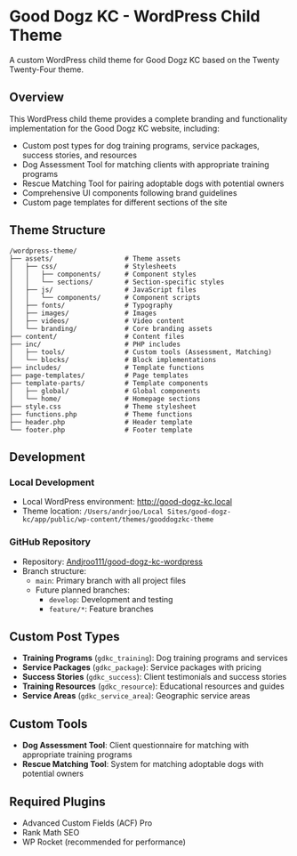 # Good Dogz KC - WordPress Child Theme

A custom WordPress child theme for Good Dogz KC based on the Twenty Twenty-Four theme.

## Overview

This WordPress child theme provides a complete branding and functionality implementation for the Good Dogz KC website, including:

- Custom post types for dog training programs, service packages, success stories, and resources
- Dog Assessment Tool for matching clients with appropriate training programs
- Rescue Matching Tool for pairing adoptable dogs with potential owners
- Comprehensive UI components following brand guidelines
- Custom page templates for different sections of the site

## Theme Structure

```
/wordpress-theme/
├── assets/                  # Theme assets
│   ├── css/                 # Stylesheets
│   │   ├── components/      # Component styles
│   │   └── sections/        # Section-specific styles
│   ├── js/                  # JavaScript files
│   │   └── components/      # Component scripts
│   ├── fonts/               # Typography
│   ├── images/              # Images
│   ├── videos/              # Video content
│   └── branding/            # Core branding assets
├── content/                 # Content files
├── inc/                     # PHP includes
│   ├── tools/               # Custom tools (Assessment, Matching)
│   └── blocks/              # Block implementations
├── includes/                # Template functions
├── page-templates/          # Page templates
├── template-parts/          # Template components
│   ├── global/              # Global components
│   └── home/                # Homepage sections
├── style.css                # Theme stylesheet
├── functions.php            # Theme functions
├── header.php               # Header template
└── footer.php               # Footer template
```

## Development

### Local Development
- Local WordPress environment: http://good-dogz-kc.local
- Theme location: `/Users/andrjoo/Local Sites/good-dogz-kc/app/public/wp-content/themes/gooddogzkc-theme`

### GitHub Repository
- Repository: [Andjroo111/good-dogz-kc-wordpress](https://github.com/Andjroo111/good-dogz-kc-wordpress)
- Branch structure:
  - `main`: Primary branch with all project files
  - Future planned branches:
    - `develop`: Development and testing
    - `feature/*`: Feature branches

## Custom Post Types

- **Training Programs** (`gdkc_training`): Dog training programs and services
- **Service Packages** (`gdkc_package`): Service packages with pricing
- **Success Stories** (`gdkc_success`): Client testimonials and success stories
- **Training Resources** (`gdkc_resource`): Educational resources and guides
- **Service Areas** (`gdkc_service_area`): Geographic service areas

## Custom Tools

- **Dog Assessment Tool**: Client questionnaire for matching with appropriate training programs
- **Rescue Matching Tool**: System for matching adoptable dogs with potential owners

## Required Plugins

- Advanced Custom Fields (ACF) Pro
- Rank Math SEO
- WP Rocket (recommended for performance)
